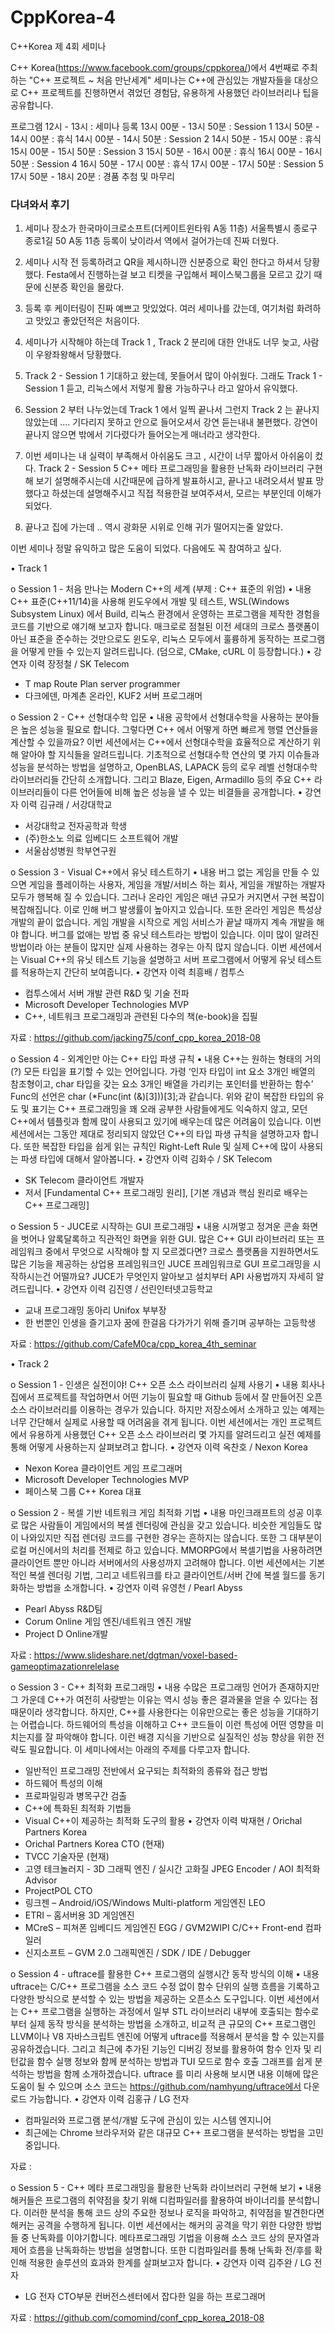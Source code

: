 # CppKorea-4
C++Korea 제 4회 세미나 

C++ Korea(https://www.facebook.com/groups/cppkorea/)에서 4번째로 주최하는 "C++ 프로젝트 ~ 처음 만난세계" 세미나는 C++에 관심있는 개발자들을 대상으로 C++ 프로젝트를 진행하면서 겪었던 경험담, 유용하게 사용했던 라이브러리나 팁을 공유합니다.

프로그램
12시 - 13시 : 세미나 등록 
13시 00분 - 13시 50분 : Session 1
13시 50분 - 14시 00분 : 휴식
14시 00분 - 14시 50분 : Session 2
14시 50분 - 15시 00분 : 휴식
15시 00분 - 15시 50분 : Session 3
15시 50분 - 16시 00분 : 휴식
16시 00분 - 16시 50분 : Session 4
16시 50분 - 17시 00분 : 휴식
17시 00분 - 17시 50분 : Session 5
17시 50분 - 18시 20분 : 경품 추첨 및 마무리

### 다녀와서 후기
1. 세미나 장소가 한국마이크로소프트(더케이트윈타워 A동 11층) 서울특별시 종로구 종로1길 50 A동 11층 
  등록이 낮이라서 역에서 걸어가는데 진짜 더웠다. 
  
2. 세미나 시작 전 등록하려고 QR을 제시하니깐 신분증으로 확인 한다고 하셔서 당황했다. 
  Festa에서 진행하는걸 보고 티켓을 구입해서 페이스북그룹을 모르고 갔기 때문에 신분증 확인을 몰랐다.

3. 등록 후 케이터링이 진짜 예쁘고 맛있었다. 여러 세미나를 갔는데, 여기처럼 화려하고 맛있고 좋았던적은 처음이다.

4. 세미나가 시작해야 하는데 Track 1 , Track 2 분리에 대한 안내도 너무 늦고, 사람이 우왕좌왕해서 당황했다.

5. Track 2 - Session 1 기대하고 왔는데, 못들어서 많이 아쉬웠다. 
	그래도 Track 1 - Session 1 듣고, 리눅스에서 저렇게 활용 가능하구나 라고 알아서 유익했다.
	
6. Session 2 부터 나누었는데 Track 1 에서 일찍 끝나서 그런지 Track 2 는 끝나지 않았는데 ....
   기다리지 못하고 안으로 들어오셔서 강연 듣는내내 불편했다.
   강연이 끝나지 않으면 밖에서 기다렸다가 들어오는게 매너라고 생각한다. 
   
7. 이번 세미나는 내 실력이 부족해서 아쉬움도 크고 , 시간이 너무 짧아서 아쉬움이 컸다.
	Track 2 - Session 5 C++ 메타 프로그래밍을 활용한 난독화 라이브러리 구현해 보기 
	설명해주시는데 시간때문에 급하게 발표하시고, 끝나고 내려오셔서 발표 망했다고 하셨는데
	설명해주시고 직접 적용한걸 보여주셔서, 모르는 부분인데 이해가 되었다.
	
8. 끝나고 집에 가는데 .. 역시 광화문 시위로 인해 귀가 떨어지는줄 알았다.

이번 세미나 정말 유익하고 많은 도움이 되었다. 
다음에도 꼭 참여하고 싶다.




• Track 1

o Session 1 - 처음 만나는 Modern C++의 세계 (부제 : C++ 표준의 위엄)
• 내용
C++ 표준(C++11/14)을 사용해 윈도우에서 개발 및 테스트, WSL(Windows Subsystem Linux) 에서 Build, 리눅스 환경에서 운영하는 프로그램을 제작한 경험을 코드를 기반으로 얘기해 보고자 합니다. 매크로로 점철된 이전 세대의 크로스 플랫폼이 아닌 표준을 준수하는 것만으로도 윈도우, 리눅스 모두에서 훌륭하게 동작하는 프로그램을 어떻게 만들 수 있는지 알려드립니다. (덤으로, CMake, cURL 이 등장합니다.)
• 강연자 이력
장정철 / SK Telecom
- T map Route Plan server programmer
- 다크에덴, 마계촌 온라인, KUF2 서버 프로그래머

o Session 2 - C++ 선형대수학 입문
• 내용
공학에서 선형대수학을 사용하는 분야들은 높은 성능을 필요로 합니다. 그렇다면 C++ 에서 어떻게 하면 빠르게 행렬 연산들을 계산할 수 있을까요? 이번 세션에서는 C++에서 선형대수학을 효율적으로 계산하기 위해 알아야 할 지식들을 알려드립니다. 기초적으로 선형대수학 연산의 몇 가지 이슈들과 성능을 분석하는 방법을 설명하고, OpenBLAS, LAPACK 등의 로우 레벨 선형대수학 라이브러리들 간단히 소개합니다. 그리고 Blaze, Eigen, Armadillo 등의 주요 C++ 라이브러리들이
다른 언어들에 비해 높은 성능을 낼 수 있는 비결들을 공개합니다.
• 강연자 이력
김규래 / 서강대학교
- 서강대학교 전자공학과 학생
- (주)한소노 의료 임베디드 소프트웨어 개발
- 서울삼성병원 학부연구원

o Session 3 - Visual C++에서 유닛 테스트하기
• 내용
버그 없는 게임을 만들 수 있으면 게임을 플레이하는 사용자, 게임을 개발/서비스 하는 회사, 게임을 개발하는 개발자 모두가 행복해 질 수 있습니다. 그러나 온라인 게임은 매년 규모가 커지면서 구현 복잡이 복잡해집니다. 이로 인해 버그 발생률이 높아지고 있습니다. 또한 온라인 게임은 특성상 개발의 끝이 없습니다. 게임 개발을 시작으로 게임 서비스가 끝날 때까지 계속 개발을 해야 합니다. 버그를 없애는 방법 중 유닛 테스트라는 방법이 있습니다. 이미 많이 알려진 방법이라 아는 분들이 많지만 실제 사용하는 경우는 아직 많지 않습니다. 이번 세션에서는 Visual C++의 유닛 테스트 기능을 설명하고 서버 프로그램에서 어떻게 유닛 테스트를 적용하는지 간단히 보여줍니다.
• 강연자 이력
최흥배 / 컴투스
- 컴투스에서 서버 개발 관련 R&D 및 기술 전파 
- Microsoft Developer Technologies MVP
- C++, 네트워크 프로그래밍과 관련된 다수의 책(e-book)을 집필

자료 : https://github.com/jacking75/conf_cpp_korea_2018-08

o Session 4 - 외계인만 아는 C++ 타입 파생 규칙
• 내용
C++는 원하는 형태의 거의(?) 모든 타입을 표기할 수 있는 언어입니다. 가령 ‘인자 타입이 int 요소 3개인 배열의 참조형이고, char 타입을 갖는 요소 3개인 배열을 가리키는 포인터를 반환하는 함수’ Func의 선언은 char (*Func(int (&)[3]))[3];과 같습니다. 위와 같이 복잡한 타입의 유도 및 표기는 C++ 프로그래밍을 꽤 오래 공부한 사람들에게도 익숙하지 않고, 모던 C++에서 템플릿과 함께 많이 사용되고 있기에 배우는데 많은 어려움이 있습니다. 이번 세션에서는 그동안 제대로 정리되지 않았던 C++의 타입 파생 규칙을 설명하고자 합니다. 또한 복잡한 타입을 쉽게 읽는 규칙인 Right-Left Rule 및 실제 C++에 많이 사용되는 파생 타입에 대해서 알아봅니다.
• 강연자 이력
김화수 / SK Telecom
- SK Telecom 클라이언트 개발자
- 저서 [Fundamental C++ 프로그래밍 원리], [기본 개념과 핵심 원리로 배우는 C++ 프로그래밍]

o Session 5 - JUCE로 시작하는 GUI 프로그래밍
• 내용
시꺼멓고 정겨운 콘솔 화면을 벗어나 알록달록하고 직관적인 화면을 위한 GUI.
많은 C++ GUI 라이브러리 또는 프레임워크 중에서 무엇으로 시작해야 할 지 모르겠다면?
크로스 플랫폼을 지원하면서도 많은 기능을 제공하는 상업용 프레임워크인 JUCE 프레임워크로 GUI 프로그래밍을 시작하시는건 어떨까요? JUCE가 무엇인지 알아보고 설치부터 API 사용법까지 자세히 알려드립니다.
• 강연자 이력
김진영 / 선린인터넷고등학교
- 교내 프로그래밍 동아리 Unifox 부부장
- 한 번뿐인 인생을 즐기고자 꿈에 한걸음 다가가기 위해 즐기며 공부하는 고등학생

자료 : https://github.com/CafeM0ca/cpp_korea_4th_seminar

• Track 2

o Session 1 - 인생은 실전이야! C++ 오픈 소스 라이브러리 실제 사용기
• 내용
회사나 집에서 프로젝트를 작업하면서 어떤 기능이 필요할 때 Github 등에서 잘 만들어진 오픈 소스 라이브러리를 이용하는 경우가 있습니다. 하지만 저장소에서 소개하고 있는 예제는 너무 간단해서 실제로 사용할 때 어려움을 겪게 됩니다. 이번 세션에서는 개인 프로젝트에서 유용하게 사용했던 C++ 오픈 소스 라이브러리 몇 가지를 알려드리고 실전 예제를 통해 어떻게 사용하는지 살펴보려고 합니다.
• 강연자 이력
옥찬호 / Nexon Korea
- Nexon Korea 클라이언트 게임 프로그래머
- Microsoft Developer Technologies MVP
- 페이스북 그룹 C++ Korea 대표

o Session 2 - 복셀 기반 네트워크 게임 최적화 기법
• 내용
마인크래프트의 성공 이후로 많은 사람들이 게임에서의 복셀 렌더링에 관심을 갖고 있습니다. 비슷한 게임들도 많이 나와있지만 직접 렌더링 코드를 구현한 경우는 흔하지는 않습니다. 또한 그 대부분이 로컬 머신에서의 처리를 전제로 하고 있습니다. MMORPG에서 복셀기법을 사용하려면 클라이언트 뿐만 아니라 서버에서의 사용성까지 고려해야 합니다. 이번 세션에서는 기본적인 복셀 렌더링 기법, 그리고 네트워크를 타고 클라이언트/서버 간에 복셀 월드를 동기화하는 방법을 소개합니다.
• 강연자 이력
유영천 / Pearl Abyss
- Pearl Abyss R&D팀
- Corum Online 게임 엔진/네트워크 엔진 개발
- Project D Online개발

자료 : https://www.slideshare.net/dgtman/voxel-based-gameoptimazationrelelase

o Session 3 - C++ 최적화 프로그래밍
• 내용
수많은 프로그래밍 언어가 존재하지만 그 가운데 C++가 여전히 사랑받는 이유는 역시 성능 좋은 결과물을 얻을 수 있다는 점 때문이라 생각합니다. 하지만, C++를 사용한다는 이유만으로는 좋은 성능을 기대하기는 어렵습니다. 하드웨어의 특성을 이해하고 C++ 코드들이 이런 특성에 어떤 영향을 미치는지를 잘 파악해야 합니다. 이런 배경 지식을 기반으로 실질적인 성능 향상을 위한 전략도 필요합니다.
이 세미나에서는 아래의 주제를 다루고자 합니다.
- 일반적인 프로그래밍 전반에서 요구되는 최적화의 종류와 접근 방법
- 하드웨어 특성의 이해
- 프로파일링과 병목구간 검출
- C++에 특화된 최적화 기법들
- Visual C++이 제공하는 최적화 도구의 활용
• 강연자 이력
박재현 / Orichal Partners Korea
- Orichal Partners Korea CTO (현재)
- TVCC 기술자문 (현재)
- 고영 테크놀러지 - 3D 그래픽 엔진 / 실시간 고화질 JPEG Encoder / AOI 최적화 Advisor
- ProjectPOL CTO
- 링크젠 – Android/iOS/Windows Multi-platform 게임엔진 LEO
- ETRI – 홈서버용 3D 게임엔진
- MCreS – 피쳐폰 임베디드 게임엔진 EGG / GVM2WIPI C/C++ Front-end 컴파일러
- 신지소프트 – GVM 2.0 그래픽엔진 / SDK / IDE / Debugger

o Session 4 - uftrace를 활용한 C++ 프로그램의 실행시간 동작 방식의 이해
• 내용
uftrace는 C/C++ 프로그램을 소스 코드 수정 없이 함수 단위의 실행 흐름을 기록하고 다양한 방식으로 분석할 수 있는 방법을 제공하는 오픈소스 도구입니다. 이번 세션에서는 C++ 프로그램을 실행하는 과정에서 일부 STL 라이브러리 내부에 호출되는 함수로부터 실제 동작 방식을 분석하는 방법을 소개하고, 비교적 큰 규모의 C++ 프로그램인 LLVM이나 V8 자바스크립트 엔진에 어떻게 uftrace를 적용해서 분석을 할 수 있는지를 공유하겠습니다. 그리고 최근에 추가된 기능인 디버깅 정보를 활용하여 함수 인자 및 리턴값을 함수 실행 정보와 함께 분석하는 방법과 TUI 모드로 함수 호출 그래프를 쉽게 분석하는 방법을 함께 소개하겠습니다.
uftrace 를 미리 사용해 보시면 내용 이해에 많은 도움이 될 수 있으며 소스 코드는 https://github.com/namhyung/uftrace에서 다운로드 가능합니다.
• 강연자 이력
김홍규 / LG 전자
- 컴파일러와 프로그램 분석/개발 도구에 관심이 있는 시스템 엔지니어
- 최근에는 Chrome 브라우저와 같은 대규모 C++ 프로그램을 분석하는 방법을 고민 중입니다.

자료 : 

o Session 5 - C++ 메타 프로그래밍을 활용한 난독화 라이브러리 구현해 보기
• 내용
해커들은 프로그램의 취약점을 찾기 위해 디컴파일러를 활용하여 바이너리를 분석합니다. 이러한 분석을 통해 코드 상의 주요한 정보나 로직을 파악하고, 취약점을 발견한다면 해커는 공격을 수행하게 됩니다. 이번 세션에서는 해커의 공격을 막기 위한 다양한 방법들 중 난독화를 이야기합니다. 메타프로그래밍 기법을 이용해 소스 코드 상의 문자열과 제어 흐름을 난독화하는 방법을 설명합니다. 또한 디컴파일러를 통해 난독화 전/후를 확인해 적용한 솔루션의 효과와 한계를 살펴보고자 합니다. 
• 강연자 이력
김주완 / LG 전자 
- LG 전자 CTO부문 컨버전스센터에서 잡다한 일을 하는 프로그래머

자료 : https://github.com/comomind/conf_cpp_korea_2018-08
